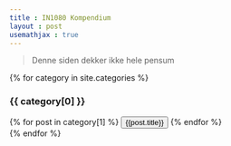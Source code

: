 ```yaml
---
title : IN1080 Kompendium
layout : post
usemathjax : true
---
```


> Denne siden dekker ikke hele pensum




{% for category in site.categories %}
<h3>{{ category[0] }}</h3>
  <div class="button-grid">
    {% for post in category[1] %}
    <button onclick="location.href='{{ site.baseurl }}{{ post.url }}';" class="neumorphic-button">
      {{post.title}}
    </button>
    {% endfor %}
  </div>
{% endfor %}





